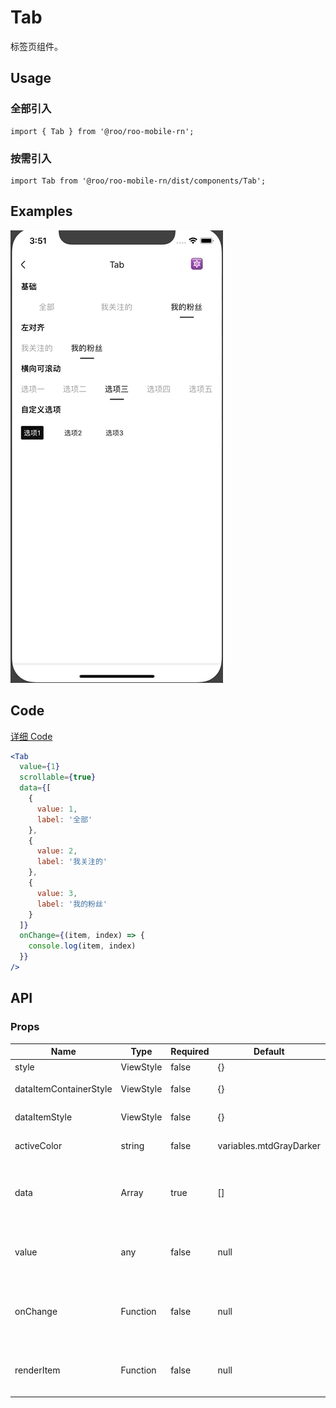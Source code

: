 # Tab

标签页组件。

## Usage

### 全部引入
```
import { Tab } from '@roo/roo-mobile-rn';
```

### 按需引入
```
import Tab from '@roo/roo-mobile-rn/dist/components/Tab';
```

## Examples

![image](../images/Tab/1.gif)

## Code
[详细 Code](../../examples/Tab/index.tsx)

```jsx
<Tab
  value={1}
  scrollable={true}
  data={[
    {
      value: 1,
      label: '全部'
    },
    {
      value: 2,
      label: '我关注的'
    },
    {
      value: 3,
      label: '我的粉丝'
    }
  ]}
  onChange={(item, index) => {
    console.log(item, index)
  }}
/>
```

## API

### Props

| Name | Type | Required | Default | Description |
| ---- | ---- | ---- | ---- | ---- |
| style | ViewStyle | false | {} | 样式 |
| dataItemContainerStyle | ViewStyle | false | {} | 每一项的容器样式 |
| dataItemStyle | ViewStyle | false | {} | 每一项的样式 |
| activeColor | string | false | variables.mtdGrayDarker | 激活状态颜色 |
| data | Array | true | [] | 数据源，数组元素为对象，必须包含 label 和 value 属性 |
| value | any | false | null | 激活项的值，与数据源某项的 value 相等 |
| onChange | Function | false | null | 状态切换时的回调，参数为数据源的选项和索引 |
| renderItem | Function | false | null | 自定义渲染项，函数参数为 item index active |
